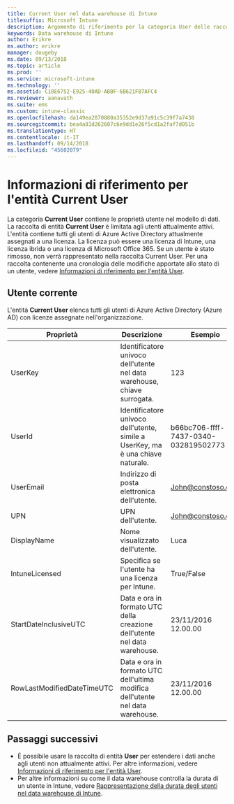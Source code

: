```yaml
---
title: Current User nel data warehouse di Intune
titlesuffix: Microsoft Intune
description: Argomento di riferimento per la categoria User delle raccolte di entità nell'API data warehouse di Intune.
keywords: Data warehouse di Intune
author: Erikre
ms.author: erikre
manager: dougeby
ms.date: 09/13/2018
ms.topic: article
ms.prod: ''
ms.service: microsoft-intune
ms.technology: ''
ms.assetid: C10E6752-E925-40AD-ABBF-6B621FB7AFC4
ms.reviewer: aanavath
ms.suite: ems
ms.custom: intune-classic
ms.openlocfilehash: da149ea2870880a35352e9d37a91c5c39f7a7438
ms.sourcegitcommit: bea4a81d262607c6e9dd1e26f5cd1a2faf7d051b
ms.translationtype: HT
ms.contentlocale: it-IT
ms.lasthandoff: 09/14/2018
ms.locfileid: "45602079"
---
```

# <a name="reference-for-current-user-entity"></a>Informazioni di riferimento per l'entità Current User

La categoria **Current User** contiene le proprietà utente nel modello di dati. La raccolta di entità **Current User** è limitata agli utenti attualmente attivi. L'entità contiene tutti gli utenti di Azure Active Directory attualmente assegnati a una licenza. La licenza può essere una licenza di Intune, una licenza ibrida o una licenza di Microsoft Office 365. Se un utente è stato rimosso, non verrà rappresentato nella raccolta Current User. Per una raccolta contenente una cronologia delle modifiche apportate allo stato di un utente, vedere [Informazioni di riferimento per l'entità User](reports-ref-user.md).


## <a name="current-user"></a>Utente corrente

L'entità **Current User** elenca tutti gli utenti di Azure Active Directory (Azure AD) con licenze assegnate nell'organizzazione.

| Proprietà  | Descrizione | Esempio |
|---------|------------|--------|
| UserKey |Identificatore univoco dell'utente nel data warehouse, chiave surrogata. |123 |
| UserId |Identificatore univoco dell'utente, simile a UserKey, ma è una chiave naturale. |b66bc706-ffff-7437-0340-032819502773 |
| UserEmail |Indirizzo di posta elettronica dell'utente. |John@constoso.com |
| UPN | UPN dell'utente. | John@constoso.com |
| DisplayName |Nome visualizzato dell'utente. |Luca |
| IntuneLicensed |Specifica se l'utente ha una licenza per Intune. |True/False |
| StartDateInclusiveUTC |Data e ora in formato UTC della creazione dell'utente nel data warehouse. |23/11/2016 12.00.00 |
| RowLastModifiedDateTimeUTC |Data e ora in formato UTC dell'ultima modifica dell'utente nel data warehouse. |23/11/2016 12.00.00 |

## <a name="next-steps"></a>Passaggi successivi
 - È possibile usare la raccolta di entità **User** per estendere i dati anche agli utenti non attualmente attivi. Per altre informazioni, vedere [Informazioni di riferimento per l'entità User](reports-ref-user.md).
 - Per altre informazioni su come il data warehouse controlla la durata di un utente in Intune, vedere [Rappresentazione della durata degli utenti nel data warehouse di Intune](reports-ref-user-timeline.md).
